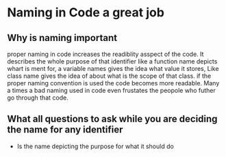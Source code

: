 # Naming in Code a great job

## Why is naming important
proper naming in code increases the readiblity asspect of the code. It describes the whole purpose of that identifier like a function name depicts whart is ment for, a variable names gives the idea what value it stores, Like class name gives the idea of about what is the scope of that class. if the proper naming convention is used the code becomes more readable. Many a times a bad naming used in code even frustates the peopole who futher go through that code.

## What all questions to ask while you are deciding the name for any identifier
- Is the name depicting the purpose for what it should do
